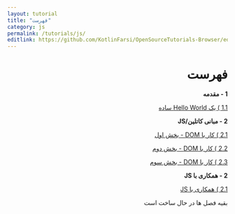 ```yaml
---
layout: tutorial
title: "فهرست"
category: js
permalink: /tutorials/js/
editlink: https://github.com/KotlinFarsi/OpenSourceTutorials-Browser/edit/master/src/README.md
---
```


<div dir="rtl" markdown="1">

# فهرست

**1 - مقدمه**

[1.1 ) یک Hello World ساده](./hello-world/README.md)

**2 - مبانی کاتلین/JS**

[2.1 ) کار با DOM - بخش اول](./working-with-the-dom-part1/README.md)

[2.2 ) کار با DOM - بخش دوم](./working-with-the-dom-part2/README.md)

[2.3 ) کار با DOM - بخش سوم](./working-with-the-dom-part1/README.md)

**2 - همکاری با JS**

[2.1 ) همکاری با JS](./javascript-introp/README.md)

بقیه فصل ها در حال ساخت است
